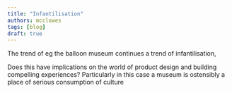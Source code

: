 ```yaml
---
title: "Infantilisation"
authors: mcclowes
tags: [blog]
draft: true
---
```


The trend of eg the balloon museum continues a trend of infantilisation,

<!--truncate-->


Does this have implications on the world of product design and building compelling experiences? Particularly in this case a museum is ostensibly a place of serious consumption of culture